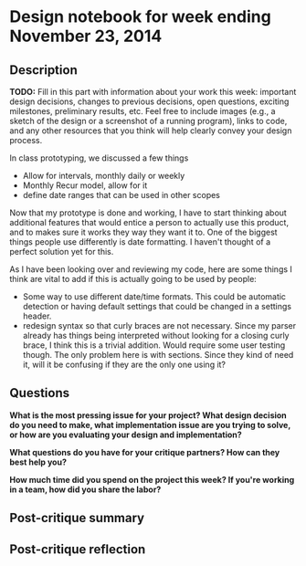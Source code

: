 # Design notebook for week ending November 23, 2014

## Description

**TODO:** Fill in this part with information about your work this week:
important design decisions, changes to previous decisions, open questions,
exciting milestones, preliminary results, etc. Feel free to include images
(e.g., a sketch of the design or a screenshot of a running program), links to
code, and any other resources that you think will help clearly convey your
design process.

In class prototyping, we discussed a few things 
- Allow for intervals, monthly daily or weekly
- Monthly Recur model, allow for it
- define date ranges that can be used in other scopes


Now that my prototype is done and working, I have to start thinking about additional
features that would entice a person to actually use this product, and to makes sure
it works they way they want it to. One of the biggest things people use differently
is date formatting. I haven't thought of a perfect solution yet for this. 


As I have been looking over and reviewing my code, here are some things I think
are vital to add if this is actually going to be used by people:
- Some way to use different date/time formats. This could be automatic detection
or having default settings that could be changed in a settings header. 
- redesign syntax so that curly braces are not necessary. Since my parser already
has things being interpreted without looking for a closing curly brace, I think this
is a trivial addition. Would require some user testing though. The only problem here 
is with sections. Since they kind of need it, will it be confusing if they are the 
only one using it?

## Questions

**What is the most pressing issue for your project? What design decision do
you need to make, what implementation issue are you trying to solve, or how
are you evaluating your design and implementation?**

**What questions do you have for your critique partners? How can they best help
you?**

**How much time did you spend on the project this week? If you're working in a
team, how did you share the labor?**

## Post-critique summary

## Post-critique reflection
